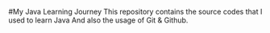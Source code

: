 #My Java Learning Journey
This repository contains the source codes that I used to learn Java
And also the usage of Git & Github.
